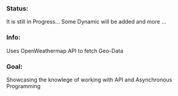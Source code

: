 
### Status:
It is still in Progress... Some Dynamic will be added and more ...


### Info:
Uses OpenWeathermap API to fetch Geo-Data

### Goal:
Showcasing the knowlege of working with API and Asynchronous Programming
        

